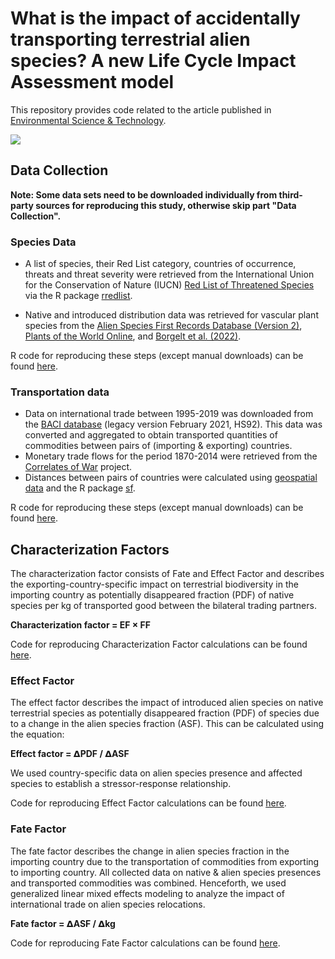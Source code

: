 # What is the impact of accidentally transporting terrestrial alien species? A new Life Cycle Impact Assessment model

This repository provides code related to the article published in [Environmental Science & Technology](https://doi.org/10.1021/acs.est.3c08500).

![](Data/input/Artboard.png)

## Data Collection

**Note: Some data sets need to be downloaded individually from third-party sources for reproducing this study, otherwise skip part "Data Collection".**

### Species Data

-   A list of species, their Red List category, countries of occurrence, threats and threat severity were retrieved from the International Union for the Conservation of Nature (IUCN) [Red List of Threatened Species](https://www.iucnredlist.org/) via the R package [rredlist](https://rdrr.io/cran/rredlist/man/).

-   Native and introduced distribution data was retrieved for vascular plant species from the [Alien Species First Records Database (Version 2)](https://zenodo.org/records/4632335), [Plants of the World Online](https://powo.science.kew.org/), and [Borgelt et al. (2022)](https://www.nature.com/articles/s41597-022-01233-5).

R code for reproducing these steps (except manual downloads) can be found [here](https://github.com/jannebor/cf_ias_transport/blob/main/R/data_prep/4_species_data.R).

### Transportation data

-   Data on international trade between 1995-2019 was downloaded from the [BACI database](http://www.cepii.fr/DATA_DOWNLOAD/baci/doc/LegacyVersions.html) (legacy version February 2021, HS92). This data was converted and aggregated to obtain transported quantities of commodities between pairs of (importing & exporting) countries.
-   Monetary trade flows for the period 1870-2014 were retrieved from the [Correlates of War](https://correlatesofwar.org/data-sets/bilateral-trade/) project.
-   Distances between pairs of countries were calculated using [geospatial data](https://www.naturalearthdata.com/) and the R package [sf](https://r-spatial.github.io/sf/).

R code for reproducing these steps (except manual downloads) can be found [here](https://github.com/jannebor/cf_ias_transport/tree/main/R/data_prep).

## Characterization Factors

The characterization factor consists of Fate and Effect Factor and describes the exporting-country-specific impact on terrestrial biodiversity in the importing country as potentially disappeared fraction (PDF) of native species per kg of transported good between the bilateral trading partners.

**Characterization factor = EF × FF**

Code for reproducing Characterization Factor calculations can be found [here](https://github.com/jannebor/cf_ias_transport/tree/main/R/characterization_factor).

### Effect Factor

The effect factor describes the impact of introduced alien species on native terrestrial species as potentially disappeared fraction (PDF) of species due to a change in the alien species fraction (ASF). This can be calculated using the equation:

**Effect factor = 𝝙PDF / 𝝙ASF**

We used country-specific data on alien species presence and affected species to establish a stressor-response relationship.

Code for reproducing Effect Factor calculations can be found [here](https://github.com/jannebor/cf_ias_transport/tree/main/R/effect_factor).

### Fate Factor

The fate factor describes the change in alien species fraction in the importing country due to the transportation of commodities from exporting to importing country. All collected data on native & alien species presences and transported commodities was combined. Henceforth, we used generalized linear mixed effects modeling to analyze the impact of international trade on alien species relocations.

**Fate factor = 𝝙ASF / 𝝙kg**

Code for reproducing Fate Factor calculations can be found [here](https://github.com/jannebor/cf_ias_transport/tree/main/R/fate_factor).
